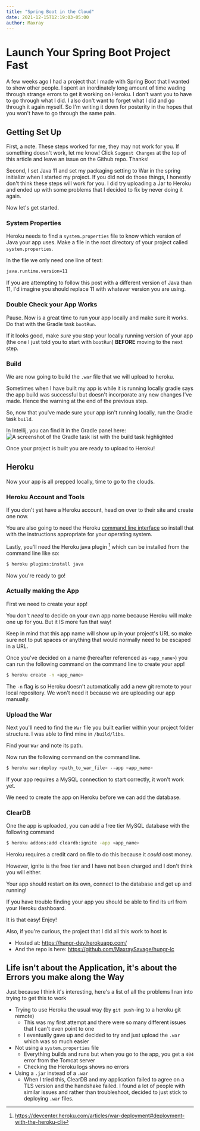 ```yaml
---
title: "Spring Boot in the Cloud"
date: 2021-12-15T12:19:03-05:00
author: Maxray
---
```


# Launch Your Spring Boot Project Fast
A few weeks ago I had a project that I made with Spring Boot that I wanted to show other people.  I spent an inordinately long amount of time wading through strange errors to get it working on Heroku. I don't want you to have to go through what I did. I also don't want to forget what I did and go through it again myself. So I'm writing it down for posterity in the hopes that you won't have to go through the same pain.

## Getting Set Up
First, a note. These steps worked for me, they may not work for you. If something doesn't work, let me know! Click `Suggest Changes` at the top of this article and leave an issue on the Github repo. Thanks!

Second, I set Java 11 and set my packaging setting to War in the spring initializr when I started my project. If you did not do those things, I honestly don't think these steps will work for you. I did try uploading a Jar to Heroku and ended up with some problems that I decided to fix by never doing it again.

Now let's get started.

### System Properties
Heroku needs to find a `system.properties` file to know which version of Java your app uses. 
Make a file in the root directory of your project called `system.properties`.

In the file we only need one line of text: 
```bash
java.runtime.version=11
```
If you are attempting to follow this post with a different version of Java than 11, I'd imagine you should replace 11 with whatever version you are using.

### Double Check your App Works
Pause. Now is a great time to run your app locally and make sure it works. Do that with the Gradle task `bootRun`. 

If it looks good, make *sure* you stop your locally running version of your app (the one I just told you to start with `bootRun`) **BEFORE** moving to the next step.

### Build
We are now going to build the `.war` file that we will upload to heroku.

Sometimes when I have built my app is while it is running locally gradle says the app build was successful but doesn't incorporate any new changes I've made. Hence the warning at the end of the previous step.

So, now that you've made sure your app isn't running locally, run the Gradle task `build`. 

In Intellij, you can find it in the Gradle panel here:
![A screenshot of the Gradle task list with the build task highlighted](/Launch-Your-Spring-Portfolio-Project/gradle-build.png)

Once your project is built you are ready to upload to Heroku!

## Heroku
Now your app is all prepped locally, time to go to the clouds.

### Heroku Account and Tools 

If you don't yet have a Heroku account, head on over to their site and create one now.

You are also going to need the Heroku [command line interface](https://devcenter.heroku.com/articles/heroku-cli) so install that with the instructions appropriate for your operating system.

Lastly, you'll need the Heroku java plugin [^bignote] which can be installed from the command line like so:

```bash
$ heroku plugins:install java
```
Now you're ready to go!

### Actually making the App

First we need to create your app! 

You don't *need* to decide on your own app name because Heroku will make one up for you. But it IS more fun that way!
 
Keep in mind that this app name will show up in your project's URL so make sure not to put spaces or anything that would normally need to be escaped in a URL.

Once you've decided on a name (hereafter referenced as `<app_name>`) you can run the following command on the command line to create your app!

```bash
$ heroku create -n <app_name>
```

The `-n` flag is so Heroku doesn't automatically add a new git remote to your local repository. We won't need it because we are uploading our app manually.

### Upload the War 

Next you'll need to find the `War` file you built earlier within your project folder structure. I was able to find mine in `/build/libs`.

Find your `War` and note its path. 

Now run the following command on the command line.
```bash
$ heroku war:deploy <path_to_war_file> --app <app_name>
```
If your app requires a MySQL connection to start correctly, it won't work yet. 

We need to create the app on Heroku before we can add the database.


### ClearDB
One the app is uploaded, you can add a free tier MySQL database with the following command

```bash
$ heroku addons:add cleardb:ignite -app <app_name>
```

Heroku requires a credit card on file to do this because it *could* cost money. 

However, ignite is the free tier and I have not been charged and I don't think you will either.

Your app should restart on its own, connect to the database and get up and running!

If you have trouble finding your app you should be able to find its url from your Heroku dashboard.

It is that easy! Enjoy!

Also, if you're curious, the project that I did all this work to host is 
* Hosted at: https://hungr-dev.herokuapp.com/
* And the repo is here: https://github.com/MaxraySavage/hungr-lc

## Life isn't about the Application, it's about the Errors you make along the Way
Just because I think it's interesting, here's a list of all the problems I ran into trying to get this to work
* Trying to use Heroku the usual way (by `git push`-ing to a heroku git remote)
    * This was my first attempt and there were so many different issues that I can't even point to one
    * I eventually gave up and decided to try and just upload the `.war` which was so much easier
* Not using a `system.properties` file
    * Everything builds and runs but when you go to the app, you get a `404` error from the Tomcat server
    * Checking the Heroku logs shows no errors
* Using a `.jar` instead of a `.war`
    * When I tried this, ClearDB and my application failed to agree on a TLS version and the handshake failed. I found a lot of people with similar issues and rather than troubleshoot, decided to just stick to deploying `.war` files.

[^bignote]: https://devcenter.heroku.com/articles/war-deployment#deployment-with-the-heroku-cli